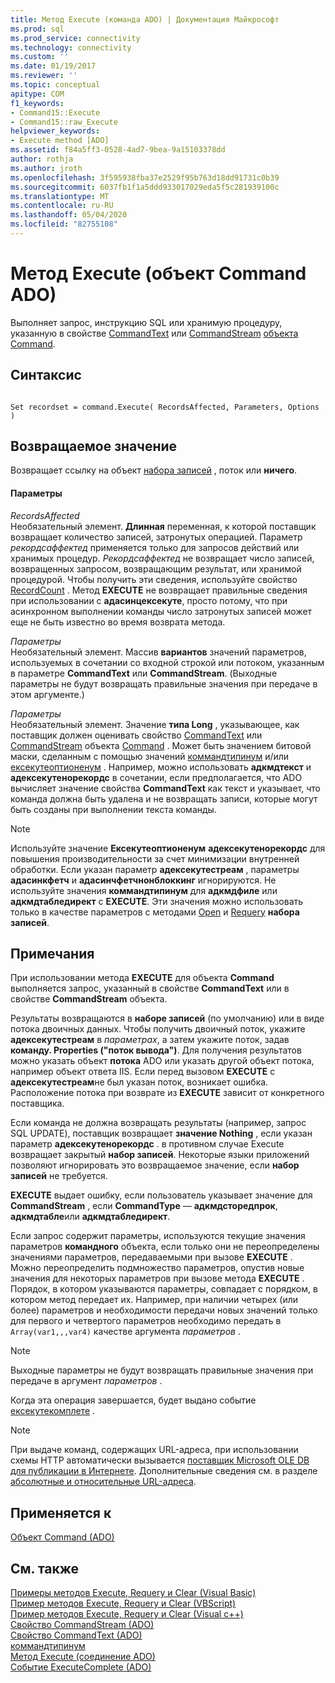 ```yaml
---
title: Метод Execute (команда ADO) | Документация Майкрософт
ms.prod: sql
ms.prod_service: connectivity
ms.technology: connectivity
ms.custom: ''
ms.date: 01/19/2017
ms.reviewer: ''
ms.topic: conceptual
apitype: COM
f1_keywords:
- Command15::Execute
- Command15::raw_Execute
helpviewer_keywords:
- Execute method [ADO]
ms.assetid: f84a5ff3-0528-4ad7-9bea-9a15103378dd
author: rothja
ms.author: jroth
ms.openlocfilehash: 3f595938fba37e2529f95b763d18dd91731c0b39
ms.sourcegitcommit: 6037fb1f1a5ddd933017029eda5f5c281939100c
ms.translationtype: MT
ms.contentlocale: ru-RU
ms.lasthandoff: 05/04/2020
ms.locfileid: "82755108"
---
```

# <a name="execute-method-ado-command"></a>Метод Execute (объект Command ADO)
Выполняет запрос, инструкцию SQL или хранимую процедуру, указанную в свойстве [CommandText](../../../ado/reference/ado-api/commandtext-property-ado.md) или [CommandStream](../../../ado/reference/ado-api/commandstream-property-ado.md) [объекта Command](../../../ado/reference/ado-api/command-object-ado.md).  
  
## <a name="syntax"></a>Синтаксис  
  
```  
  
Set recordset = command.Execute( RecordsAffected, Parameters, Options )  
```  
  
## <a name="return-value"></a>Возвращаемое значение  
 Возвращает ссылку на объект [набора записей](../../../ado/reference/ado-api/recordset-object-ado.md) , поток или **ничего**.  
  
#### <a name="parameters"></a>Параметры  
 *RecordsAffected*  
 Необязательный элемент. **Длинная** переменная, к которой поставщик возвращает количество записей, затронутых операцией. Параметр *рекордсаффектед* применяется только для запросов действий или хранимых процедур. *Рекордсаффектед* не возвращает число записей, возвращенных запросом, возвращающим результат, или хранимой процедурой. Чтобы получить эти сведения, используйте свойство [RecordCount](../../../ado/reference/ado-api/recordcount-property-ado.md) . Метод **EXECUTE** не возвращает правильные сведения при использовании с **адасинцексекуте**, просто потому, что при асинхронном выполнении команды число затронутых записей может еще не быть известно во время возврата метода.  
  
 *Параметры*  
 Необязательный элемент. Массив **вариантов** значений параметров, используемых в сочетании со входной строкой или потоком, указанным в параметре **CommandText** или **CommandStream**. (Выходные параметры не будут возвращать правильные значения при передаче в этом аргументе.)  
  
 *Параметры*  
 Необязательный элемент. Значение **типа Long** , указывающее, как поставщик должен оценивать свойство [CommandText](../../../ado/reference/ado-api/commandtext-property-ado.md) или [CommandStream](../../../ado/reference/ado-api/commandstream-property-ado.md) объекта [Command](../../../ado/reference/ado-api/command-object-ado.md) . Может быть значением битовой маски, сделанным с помощью значений [коммандтипинум](../../../ado/reference/ado-api/commandtypeenum.md) и/или [ексекутеоптионенум](../../../ado/reference/ado-api/executeoptionenum.md) . Например, можно использовать **адкмдтекст** и **адексекутенорекордс** в сочетании, если предполагается, что ADO вычисляет значение свойства **CommandText** как текст и указывает, что команда должна быть удалена и не возвращать записи, которые могут быть созданы при выполнении текста команды.  
  
> [!NOTE]
>  Используйте значение **Ексекутеоптионенум** **адексекутенорекордс** для повышения производительности за счет минимизации внутренней обработки. Если указан параметр **адексекутестреам** , параметры **адасинкфетч** и **адасинчфетчнонблоккинг** игнорируются. Не используйте значения **коммандтипинум** для **адкмдфиле** или **адкмдтабледирект** с **EXECUTE**. Эти значения можно использовать только в качестве параметров с методами [Open](../../../ado/reference/ado-api/open-method-ado-recordset.md) и [Requery](../../../ado/reference/ado-api/requery-method.md) **набора записей**.  
  
## <a name="remarks"></a>Примечания  
 При использовании метода **EXECUTE** для объекта **Command** выполняется запрос, указанный в свойстве **CommandText** или в свойстве **CommandStream** объекта.  
  
 Результаты возвращаются в **наборе записей** (по умолчанию) или в виде потока двоичных данных. Чтобы получить двоичный поток, укажите **адексекутестреам** в *параметрах*, а затем укажите поток, задав **команду. Properties ("поток вывода")**. Для получения результатов можно указать объект **потока** ADO или указать другой объект потока, например объект ответа IIS. Если перед вызовом **EXECUTE** с **адексекутестреам**не был указан поток, возникает ошибка. Расположение потока при возврате из **EXECUTE** зависит от конкретного поставщика.  
  
 Если команда не должна возвращать результаты (например, запрос SQL UPDATE), поставщик возвращает **значение Nothing** , если указан параметр **адексекутенорекордс** . в противном случае Execute возвращает закрытый **набор записей**. Некоторые языки приложений позволяют игнорировать это возвращаемое значение, если **набор записей** не требуется.  
  
 **EXECUTE** выдает ошибку, если пользователь указывает значение для **CommandStream** , если **CommandType** — **адкмдсторедпрок**, **адкмдтабле**или **адкмдтабледирект**.  
  
 Если запрос содержит параметры, используются текущие значения параметров **командного** объекта, если только они не переопределены значениями параметров, передаваемыми при вызове **EXECUTE** . Можно переопределить подмножество параметров, опустив новые значения для некоторых параметров при вызове метода **EXECUTE** . Порядок, в котором указываются параметры, совпадает с порядком, в котором метод передает их. Например, при наличии четырех (или более) параметров и необходимости передачи новых значений только для первого и четвертого параметров необходимо передать в `Array(var1,,,var4)` качестве аргумента *параметров* .  
  
> [!NOTE]
>  Выходные параметры не будут возвращать правильные значения при передаче в аргумент *параметров* .  
  
 Когда эта операция завершается, будет выдано событие [ексекутекомплете](../../../ado/reference/ado-api/executecomplete-event-ado.md) .  
  
> [!NOTE]
>  При выдаче команд, содержащих URL-адреса, при использовании схемы HTTP автоматически вызывается [поставщик Microsoft OLE DB для публикации в Интернете](../../../ado/guide/appendixes/microsoft-ole-db-provider-for-internet-publishing.md). Дополнительные сведения см. в разделе [абсолютные и относительные URL-адреса](../../../ado/guide/data/absolute-and-relative-urls.md).  
  
## <a name="applies-to"></a>Применяется к  
 [Объект Command (ADO)](../../../ado/reference/ado-api/command-object-ado.md)  
  
## <a name="see-also"></a>См. также  
 [Примеры методов Execute, Requery и Clear (Visual Basic)](../../../ado/reference/ado-api/execute-requery-and-clear-methods-example-vb.md)   
 [Пример методов Execute, Requery и Clear (VBScript)](../../../ado/reference/ado-api/execute-requery-and-clear-methods-example-vbscript.md)   
 [Пример методов Execute, Requery и Clear (Visual c++)](../../../ado/reference/ado-api/execute-requery-and-clear-methods-example-vc.md)   
 [Свойство CommandStream (ADO)](../../../ado/reference/ado-api/commandstream-property-ado.md)   
 [Свойство CommandText (ADO)](../../../ado/reference/ado-api/commandtext-property-ado.md)   
 [коммандтипинум](../../../ado/reference/ado-api/commandtypeenum.md)   
 [Метод Execute (соединение ADO)](../../../ado/reference/ado-api/execute-method-ado-connection.md)   
 [Событие ExecuteComplete (ADO)](../../../ado/reference/ado-api/executecomplete-event-ado.md)
